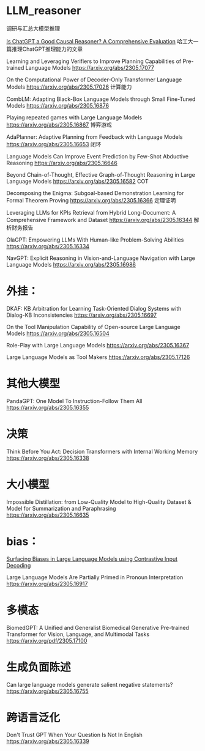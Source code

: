 # LLM_reasoner
调研与汇总大模型推理


[Is ChatGPT a Good Causal Reasoner? A Comprehensive Evaluation](https://arxiv.org/abs/2305.07375)
哈工大一篇推理ChatGPT推理能力的文章

Learning and Leveraging Verifiers to Improve Planning Capabilities of Pre-trained Language Models https://arxiv.org/abs/2305.17077

On the Computational Power of Decoder-Only Transformer Language Models https://arxiv.org/abs/2305.17026 计算能力

CombLM: Adapting Black-Box Language Models through Small Fine-Tuned Models https://arxiv.org/abs/2305.16876

Playing repeated games with Large Language Models https://arxiv.org/abs/2305.16867 博弈游戏

AdaPlanner: Adaptive Planning from Feedback with Language Models https://arxiv.org/abs/2305.16653 闭环

Language Models Can Improve Event Prediction by Few-Shot Abductive Reasoning https://arxiv.org/abs/2305.16646

Beyond Chain-of-Thought, Effective Graph-of-Thought Reasoning in Large Language Models https://arxiv.org/abs/2305.16582 COT

Decomposing the Enigma: Subgoal-based Demonstration Learning for Formal Theorem Proving https://arxiv.org/abs/2305.16366 定理证明

Leveraging LLMs for KPIs Retrieval from Hybrid Long-Document: A Comprehensive Framework and Dataset https://arxiv.org/abs/2305.16344 解析财务报告

OlaGPT: Empowering LLMs With Human-like Problem-Solving Abilities https://arxiv.org/abs/2305.16334

NavGPT: Explicit Reasoning in Vision-and-Language Navigation with Large Language Models https://arxiv.org/abs/2305.16986

# 外挂：
DKAF: KB Arbitration for Learning Task-Oriented Dialog Systems with Dialog-KB Inconsistencies https://arxiv.org/abs/2305.16697

On the Tool Manipulation Capability of Open-source Large Language Models https://arxiv.org/abs/2305.16504

Role-Play with Large Language Models https://arxiv.org/abs/2305.16367

Large Language Models as Tool Makers https://arxiv.org/abs/2305.17126

# 其他大模型

PandaGPT: One Model To Instruction-Follow Them All https://arxiv.org/abs/2305.16355

# 决策
Think Before You Act: Decision Transformers with Internal Working Memory https://arxiv.org/abs/2305.16338

# 大小模型
Impossible Distillation: from Low-Quality Model to High-Quality Dataset & Model for Summarization and Paraphrasing https://arxiv.org/abs/2305.16635

# bias：
[Surfacing Biases in Large Language Models using Contrastive Input Decoding](https://arxiv.org/abs/2305.07378)

Large Language Models Are Partially Primed in Pronoun Interpretation https://arxiv.org/abs/2305.16917

# 多模态
BiomedGPT: A Unified and Generalist Biomedical Generative Pre-trained Transformer for Vision, Language, and Multimodal Tasks https://arxiv.org/pdf/2305.17100

# 生成负面陈述
Can large language models generate salient negative statements? https://arxiv.org/abs/2305.16755

# 跨语言泛化
Don't Trust GPT When Your Question Is Not In English https://arxiv.org/abs/2305.16339
